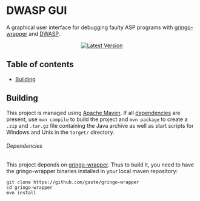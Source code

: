 # DWASP GUI
A graphical user interface for debugging faulty ASP programs with [gringo-wrapper](https://github.com/gaste/gringo-wrapper) and [DWASP](https://github.com/gaste/wasp).

<p align="center">
<a href="https://github.com/gaste/dwasp-gui/releases/latest"><img src="https://img.shields.io/github/release/gaste/dwasp-gui.svg" alt="Latest Version"></img></a>
</p>


## Table of contents
 - [Building](#building)

## Building
This project is managed using [Apache Maven](https://maven.apache.org/). If all [dependencies](#dependencies) are present, use `mvn compile` to build the project and `mvn package` to create a `.zip` and `.tar.gz` file containing the Java archive as well as start scripts for Windows and Unix in the `target/` directory.

###### Dependencies
This project depends on [gringo-wrapper](https://github.com/gaste/gringo-wrapper). Thus to build it, you need to have the gringo-wrapper binaries installed in your local maven repository:

```
git clone https://github.com/gaste/gringo-wrapper
cd gringo-wrapper
mvn install
```
